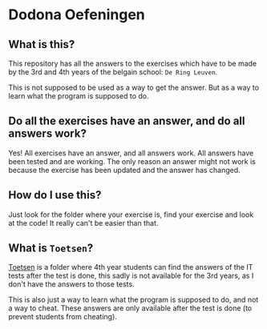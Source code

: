 # Dodona Oefeningen

## What is this?

This repository has all the answers to the exercises which have to be made by the 3rd and 4th years of the belgain school: `De Ring Leuven`.

This is not supposed to be used as a way to get the answer. But as a way to learn what the program is supposed to do.

## Do all the exercises have an answer, and do all answers work?

Yes! All exercises have an answer, and all answers work. All answers have been tested and are working. The only reason an answer might not work is because the exercise has been updated and the answer has changed.

## How do I use this?

Just look for the folder where your exercise is, find your exercise and look at the code! It really can't be easier than that.

## What is `Toetsen`?

[Toetsen](/Toetsen) is a folder where 4th year students can find the answers of the IT tests after the test is done, this sadly is not available for the 3rd years, as I don't have the answers to those tests.

This is also just a way to learn what the program is supposed to do, and not a way to cheat. These answers are only available after the test is done (to prevent students from cheating).
